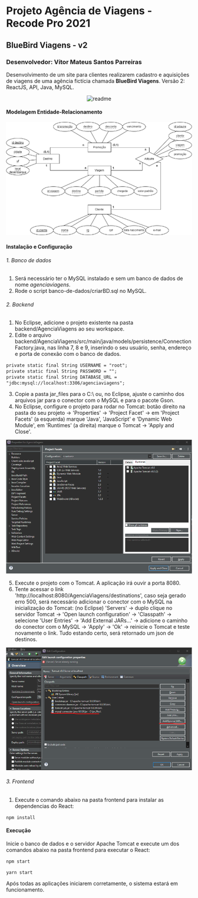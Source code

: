 # Projeto Agência de Viagens - Recode Pro 2021
## BlueBird Viagens - v2
### Desenvolvedor: Vítor Mateus Santos Parreiras

Desenvolvimento de um site para clientes realizarem cadastro e aquisições de viagens de uma agência fictícia chamada **BlueBird Viagens**. Versão 2: ReactJS, API, Java, MySQL.

<div align="center">
  <img alt="readme" title="readme" src="./media/readme.gif"/>
</div>

#### Modelagem Entidade-Relacionamento
![Modelagem Entidade-Relacionamento](./banco-de-dados/modelagem_ER.png)

#### Instalação e Configuração

###### 1. Banco de dados
1. Será necessário ter o MySQL instalado e sem um banco de dados de nome *agenciaviagens*.
2. Rode o script banco-de-dados/criarBD.sql no MySQL.

###### 2. Backend
1. No Eclipse, adicione o projeto existente na pasta backend/AgenciaViagens ao seu workspace.
2. Edite o arquivo backend/AgenciaViagens/src/main/java/models/persistence/ConnectionFactory.java, nas linha 7, 8 e 9, inserindo o seu usuário, senha, endereço e porta de conexão com o banco de dados.
```
private static final String USERNAME = "root";
private static final String PASSWORD = "";
private static final String DATABASE_URL = "jdbc:mysql://localhost:3306/agenciaviagens";
```
3. Copie a pasta jar_files para o C:\ ou, no Eclipse, ajuste o caminho dos arquivos jar para o conector com o MySQL e para o pacote Gson.
4. No Eclipse, configure o projeto para rodar no Tomcat: botão direito na pasta do seu projeto -> 'Properties' -> 'Project Facet' -> em 'Project Facets' (a esquerda) marque 'Java', 'JavaScript' e 'Dynamic Web Module', em 'Runtimes' (a direita) marque o Tomcat -> 'Apply and Close'.

![Configuração Project Facets](./media/config_project_facets.png)

5. Execute o projeto com o Tomcat. A aplicação irá ouvir a porta 8080.
6. Tente acessar o link 'http://localhost:8080/AgenciaViagens/destinations', caso seja gerado erro 500, será necessário adicionar o conector com o MySQL na inicialização do Tomcat: (no Eclipse) 'Servers' -> duplo clique no servidor Tomcat -> 'Open launch configuration' -> 'Classpath' -> selecione 'User Entries' -> 'Add External JARs...' -> adicione o caminho do conector com o MySQL -> 'Apply' -> 'Ok' -> reinicie o Tomcat e teste novamente o link. Tudo estando certo, será retornado um json de destinos.

![Configuração Tomcat Server](./media/config_tomcat_server.png)

###### 3. Frontend
1. Execute o comando abaixo na pasta frontend para instalar as dependencias do React:
```
npm install
```

#### Execução
Inicie o banco de dados e o servidor Apache Tomcat e execute um dos comandos abaixo na pasta frontend para executar o React:
```
npm start
```

```
yarn start
```
Após todas as aplicações iniciarem corretamente, o sistema estará em funcionamento.